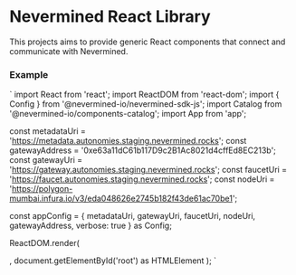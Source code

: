 # Nevermined React Library

This projects aims to provide generic React components that
connect and communicate with Nevermined.

### Example

`
import React from 'react';
import ReactDOM from 'react-dom';
import { Config } from '@nevermined-io/nevermined-sdk-js';
import Catalog from '@nevermined-io/components-catalog';
import App from 'app';

const metadataUri = 'https://metadata.autonomies.staging.nevermined.rocks';
const gatewayAddress = '0xe63a11dC61b117D9c2B1Ac8021d4cffEd8EC213b';
const gatewayUri = 'https://gateway.autonomies.staging.nevermined.rocks';
const faucetUri = 'https://faucet.autonomies.staging.nevermined.rocks';
const nodeUri = 'https://polygon-mumbai.infura.io/v3/eda048626e2745b182f43de61ac70be1';

const appConfig = {
    metadataUri,
    gatewayUri,
    faucetUri,
    nodeUri,
    gatewayAddress,
    verbose: true
} as Config;

ReactDOM.render(

  <div>
    <Catalog.NeverminedProvider config={appConfig}>
      <App />
    </Catalog.NeverminedProvider>
  </div>,
  document.getElementById('root') as HTMLElement
);
`
